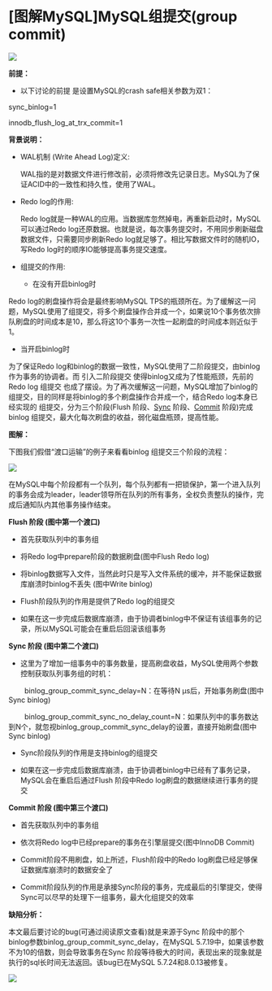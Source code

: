 \[图解MySQL\]MySQL组提交(group commit)
=================================

![](https://img-blog.csdnimg.cn/img_convert/f367e2c8d50817959908e7050f3c89de.gif)

  

**前提：** 

*   以下讨论的前提 是设置MySQL的crash safe相关参数为双1：
    

sync_binlog=1

innodb\_flush\_log\_at\_trx_commit=1

  

**背景说明：** 

*   WAL机制 (Write Ahead Log)定义:
    
    WAL指的是对数据文件进行修改前，必须将修改先记录日志。MySQL为了保证ACID中的一致性和持久性，使用了WAL。
    
*   Redo log的作用:
    
    Redo log就是一种WAL的应用。当数据库忽然掉电，再重新启动时，MySQL可以通过Redo log还原数据。也就是说，每次事务提交时，不用同步刷新磁盘数据文件，只需要同步刷新Redo log就足够了。相比写数据文件时的随机IO，写Redo log时的顺序IO能够提高事务提交速度。
    
*   组提交的作用:
    
    *   在没有开启binlog时
        

Redo log的刷盘操作将会是最终影响MySQL TPS的瓶颈所在。为了缓解这一问题，MySQL使用了组提交，将多个刷盘操作合并成一个，如果说10个事务依次排队刷盘的时间成本是10，那么将这10个事务一次性一起刷盘的时间成本则近似于1。

*   当开启binlog时  
    

为了保证Redo log和binlog的数据一致性，MySQL使用了二阶段提交，由binlog作为事务的协调者。而 引入二阶段提交 使得binlog又成为了性能瓶颈，先前的Redo log 组提交 也成了摆设。为了再次缓解这一问题，MySQL增加了binlog的组提交，目的同样是将binlog的多个刷盘操作合并成一个，结合Redo log本身已经实现的 组提交，分为三个阶段(Flush 阶段、[Sync](https://so.csdn.net/so/search?q=Sync&spm=1001.2101.3001.7020) 阶段、[Commit](https://so.csdn.net/so/search?q=Commit&spm=1001.2101.3001.7020) 阶段)完成binlog 组提交，最大化每次刷盘的收益，弱化磁盘瓶颈，提高性能。  

**图解：** 

下图我们假借“渡口运输”的例子来看看binlog 组提交三个阶段的流程：

![](https://img-blog.csdnimg.cn/img_convert/43f938804ff0a1b516682c756bd5c841.png)

  

在MySQL中每个阶段都有一个队列，每个队列都有一把锁保护，第一个进入队列的事务会成为leader，leader领导所在队列的所有事务，全权负责整队的操作，完成后通知队内其他事务操作结束。

**Flush 阶段 (图中第一个渡口)**

*   首先获取队列中的事务组
    
*   将Redo log中prepare阶段的数据刷盘(图中Flush Redo log)
    
*   将binlog数据写入文件，当然此时只是写入文件系统的缓冲，并不能保证数据库崩溃时binlog不丢失 (图中Write binlog)
    
*   Flush阶段队列的作用是提供了Redo log的组提交
    
*   如果在这一步完成后数据库崩溃，由于协调者binlog中不保证有该组事务的记录，所以MySQL可能会在重启后回滚该组事务  
    

  

**Sync 阶段 **(图中第二个渡口)****

*   这里为了增加一组事务中的事务数量，提高刷盘收益，MySQL使用两个参数控制获取队列事务组的时机：
    

        binlog\_group\_commit\_sync\_delay=N：在等待N μs后，开始事务刷盘(图中Sync binlog)  

        binlog\_group\_commit\_sync\_no\_delay\_count=N：如果队列中的事务数达到N个，就忽视binlog\_group\_commit\_sync\_delay的设置，直接开始刷盘(图中Sync binlog)

*   Sync阶段队列的作用是支持binlog的组提交
    
*   如果在这一步完成后数据库崩溃，由于协调者binlog中已经有了事务记录，MySQL会在重启后通过Flush 阶段中Redo log刷盘的数据继续进行事务的提交
    

  

**Commit 阶段 **(图中第三个渡口)****

*   首先获取队列中的事务组
    
*   依次将Redo log中已经prepare的事务在引擎层提交(图中InnoDB Commit)
    
*   Commit阶段不用刷盘，如上所述，Flush阶段中的Redo log刷盘已经足够保证数据库崩溃时的数据安全了
    
*   Commit阶段队列的作用是承接Sync阶段的事务，完成最后的引擎提交，使得Sync可以尽早的处理下一组事务，最大化组提交的效率
    

  

**缺陷分析：** 

本文最后要讨论的bug(可通过阅读原文查看)就是来源于Sync 阶段中的那个binlog参数binlog\_group\_commit\_sync\_delay，在MySQL 5.7.19中，如果该参数不为10的倍数，则会导致事务在Sync 阶段等待极大的时间，表现出来的现象就是执行的sql长时间无法返回。该bug已在MySQL 5.7.24和8.0.13被修复。

  

  

![](https://img-blog.csdnimg.cn/img_convert/c403cee11e84ad7be830f10e20948f4e.gif)

  